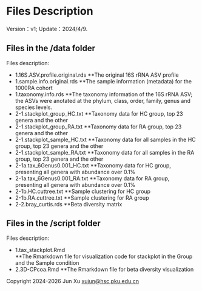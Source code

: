 # Files Description

Version：v1;
Update：2024/4/9.

## Files in the /data folder
Files description:
- 1.16S.ASV.profile.original.rds
**The original 16S rRNA ASV profile
- 1.sample.info.original.rds
**The sample information (metadata) for the 1000RA cohort
- 1.taxonomy.info.rds
**The taxonomy information of the 16S rRNA ASV; the ASVs were anotated at the phylum, class, order, family, genus and species levels.
- 2-1.stackplot_group_HC.txt
**Taxonomy data for HC group, top 23 genera and the other
- 2-1.stackplot_group_RA.txt
**Taxonomy data for RA group, top 23 genera and the other
- 2-1.stackplot_sample_HC.txt
**Taxonomy data for all samples in the HC group, top 23 genera and the other
- 2-1.stackplot_sample_RA.txt
**Taxonomy data for all samples in the RA group, top 23 genera and the other
- 2-1a.tax_6Genus0.001_HC.txt
**Taxonomy data for HC group, presenting all genera with abundance over 0.1%
- 2-1a.tax_6Genus0.001_RA.txt
**Taxonomy data for RA group, presenting all genera with abundance over 0.1%
- 2-1b.HC.cuttree.txt
**Sample clustering for HC group
- 2-1b.RA.cuttree.txt
**Sample clustering for RA group
- 2-2.bray_curtis.rds
**Beta diversity matrix

## Files in the /script folder
Files description:
- 1.tax_stackplot.Rmd                 
**The Rmarkdown file for visualization code for stackplot in the Group and the Sample condition
- 2.3D-CPcoa.Rmd
**The Rmarkdown file for beta diversity visualization




Copyright 2024-2026 Jun Xu <xujun@hsc.pku.edu.cn>
